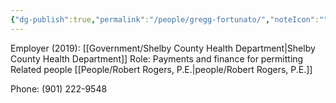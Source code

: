 ```yaml
---
{"dg-publish":true,"permalink":"/people/gregg-fortunato/","noteIcon":"","created":"2025-02-05T07:28:04.601-06:00"}
---
```


Employer (2019): [[Government/Shelby County Health Department\|Shelby County Health Department]]
Role: Payments and finance for permitting
Related people [[People/Robert Rogers, P.E.\|people/Robert Rogers, P.E.]]

Phone: (901) 222-9548

